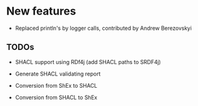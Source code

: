 # New features

- Replaced println's by logger calls, contributed by Andrew Berezovskyi

TODOs
-----

- SHACL support using RDf4j (add SHACL paths to SRDF4j)

- Generate SHACL validating report

- Conversion from ShEx to SHACL

- Conversion from SHACL to ShEx
